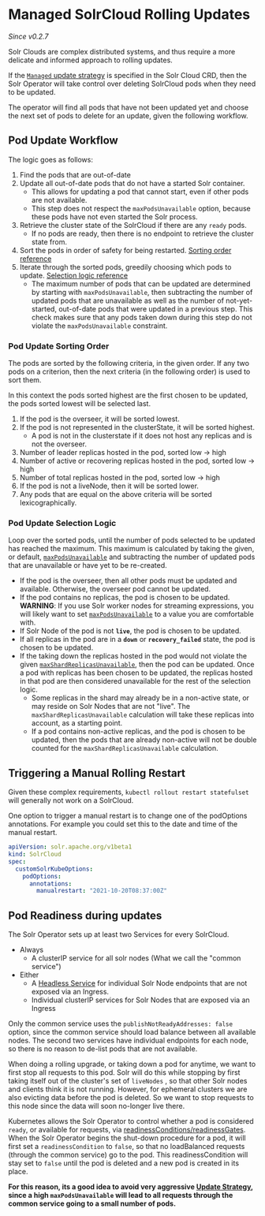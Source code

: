 <!--
    Licensed to the Apache Software Foundation (ASF) under one or more
    contributor license agreements.  See the NOTICE file distributed with
    this work for additional information regarding copyright ownership.
    The ASF licenses this file to You under the Apache License, Version 2.0
    the "License"); you may not use this file except in compliance with
    the License.  You may obtain a copy of the License at

        http://www.apache.org/licenses/LICENSE-2.0

    Unless required by applicable law or agreed to in writing, software
    distributed under the License is distributed on an "AS IS" BASIS,
    WITHOUT WARRANTIES OR CONDITIONS OF ANY KIND, either express or implied.
    See the License for the specific language governing permissions and
    limitations under the License.
 -->

# Managed SolrCloud Rolling Updates
_Since v0.2.7_

Solr Clouds are complex distributed systems, and thus require a more delicate and informed approach to rolling updates.

If the [`Managed` update strategy](solr-cloud-crd.md#update-strategy) is specified in the Solr Cloud CRD, then the Solr Operator will take control over deleting SolrCloud pods when they need to be updated.

The operator will find all pods that have not been updated yet and choose the next set of pods to delete for an update, given the following workflow.

## Pod Update Workflow

The logic goes as follows:

1. Find the pods that are out-of-date
1. Update all out-of-date pods that do not have a started Solr container.
    - This allows for updating a pod that cannot start, even if other pods are not available.
    - This step does not respect the `maxPodsUnavailable` option, because these pods have not even started the Solr process.
1. Retrieve the cluster state of the SolrCloud if there are any `ready` pods.
    - If no pods are ready, then there is no endpoint to retrieve the cluster state from.
1. Sort the pods in order of safety for being restarted. [Sorting order reference](#pod-update-sorting-order)
1. Iterate through the sorted pods, greedily choosing which pods to update. [Selection logic reference](#pod-update-selection-logic)
    - The maximum number of pods that can be updated are determined by starting with `maxPodsUnavailable`,
    then subtracting the number of updated pods that are unavailable as well as the number of not-yet-started, out-of-date pods that were updated in a previous step.
    This check makes sure that any pods taken down during this step do not violate the `maxPodsUnavailable` constraint.
    

### Pod Update Sorting Order

The pods are sorted by the following criteria, in the given order.
If any two pods on a criterion, then the next criteria (in the following order) is used to sort them.

In this context the pods sorted highest are the first chosen to be updated, the pods sorted lowest will be selected last.

1. If the pod is the overseer, it will be sorted lowest.
1. If the pod is not represented in the clusterState, it will be sorted highest.
    - A pod is not in the clusterstate if it does not host any replicas and is not the overseer.
1. Number of leader replicas hosted in the pod, sorted low -> high
1. Number of active or recovering replicas hosted in the pod, sorted low -> high
1. Number of total replicas hosted in the pod, sorted low -> high
1. If the pod is not a liveNode, then it will be sorted lower.
1. Any pods that are equal on the above criteria will be sorted lexicographically.

### Pod Update Selection Logic

Loop over the sorted pods, until the number of pods selected to be updated has reached the maximum.
This maximum is calculated by taking the given, or default, [`maxPodsUnavailable`](solr-cloud-crd.md#update-strategy) and subtracting the number of updated pods that are unavailable or have yet to be re-created.
   - If the pod is the overseer, then all other pods must be updated and available.
   Otherwise, the overseer pod cannot be updated.
   - If the pod contains no replicas, the pod is chosen to be updated.  
   **WARNING**: If you use Solr worker nodes for streaming expressions, you will likely want to set [`maxPodsUnavailable`](solr-cloud-crd.md#update-strategy) to a value you are comfortable with.
   - If Solr Node of the pod is not **`live`**, the pod is chosen to be updated.
   - If all replicas in the pod are in a **`down`** or **`recovery_failed`** state, the pod is chosen to be updated.
   - If the taking down the replicas hosted in the pod would not violate the given [`maxShardReplicasUnavailable`](solr-cloud-crd.md#update-strategy), then the pod can be updated.
   Once a pod with replicas has been chosen to be updated, the replicas hosted in that pod are then considered unavailable for the rest of the selection logic.
        - Some replicas in the shard may already be in a non-active state, or may reside on Solr Nodes that are not "live".
        The `maxShardReplicasUnavailable` calculation will take these replicas into account, as a starting point.
        - If a pod contains non-active replicas, and the pod is chosen to be updated, then the pods that are already non-active will not be double counted for the `maxShardReplicasUnavailable` calculation.

## Triggering a Manual Rolling Restart

Given these complex requirements, `kubectl rollout restart statefulset` will generally not work on a SolrCloud.

One option to trigger a manual restart is to change one of the podOptions annotations. For example you could set this to the date and time of the manual restart.


```yaml
apiVersion: solr.apache.org/v1beta1
kind: SolrCloud
spec:
  customSolrKubeOptions:
    podOptions:
      annotations:
        manualrestart: "2021-10-20T08:37:00Z"
```

## Pod Readiness during updates

The Solr Operator sets up at least two Services for every SolrCloud.
- Always
  - A clusterIP service for all solr nodes (What we call the "common service")
- Either
  - A [Headless Service](https://kubernetes.io/docs/concepts/services-networking/service/#headless-services) for individual Solr Node endpoints that are not exposed via an Ingress.
  - Individual clusterIP services for Solr Nodes that are exposed via an Ingress

Only the common service uses the `publishNotReadyAddresses: false` option, since the common service should load balance between all available nodes.
The second two services have individual endpoints for each node, so there is no reason to de-list pods that are not available.

When doing a rolling upgrade, or taking down a pod for anytime, we want to first stop all requests to this pod.
Solr will do this while stopping by first taking itself out of the cluster's set of `liveNodes` , so that other Solr nodes and clients think it is not running.
However, for ephemeral clusters we are also evicting data before the pod is deleted. So we want to stop requests to this node since the data will soon no-longer live there.

Kubernetes allows the Solr Operator to control whether a pod is considered `ready`, or available for requests, via [readinessConditions/readinessGates](https://kubernetes.io/docs/concepts/workloads/pods/pod-lifecycle/#pod-readiness-gate).
When the Solr Operator begins the shut-down procedure for a pod, it will first set a `readinessCondition` to `false`, so that no loadBalanced requests (through the common service) go to the pod.
This readinessCondition will stay set to `false` until the pod is deleted and a new pod is created in its place.

**For this reason, its a good idea to avoid very aggressive [Update Strategy](solr-cloud-crd.md#update-strategy), since a high `maxPodsUnavailable` will lead to all requests through the common service going to a small number of pods.**
